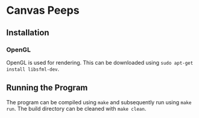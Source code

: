 # Canvas Peeps

## Installation

### OpenGL

OpenGL is used for rendering. This can be downloaded using `sudo apt-get install libsfml-dev`.

## Running the Program

The program can be compiled using `make` and subsequently run using `make run`.
The build directory can be cleaned with `make clean`.
